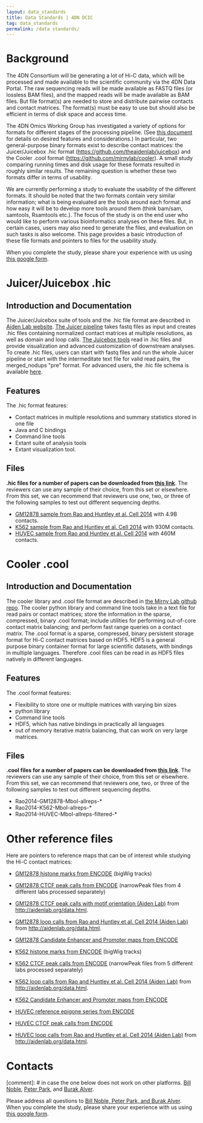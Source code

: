 ```yaml
---
layout: data_standards
title: Data Standards | 4DN DCIC
tag: data_standards
permalink: /data standards/
---
```


# Background

The 4DN Consortium will be generating a lot of Hi-C data, which will be processed and made available to the scientific community via the 4DN Data Portal. The raw sequencing reads will be made available as FASTQ files (or lossless BAM files), and the mapped reads will be made available as BAM files. But file format(s) are needed to store and distribute pairwise contacts and contact matrices. The format(s) must be easy to use but should also be efficient in terms of disk space and access time.

The 4DN Omics Working Group has investigated a variety of options for formats for different stages of the processing pipeline. (See [this document ](https://docs.google.com/document/d/1Ts9Hcvo-33UK3_pdRLLkMGiU04S7AA-26FM2MdkQw-g/edit?usp=sharing) for details on desired features and considerations.) In particular, two general-purpose binary formats exist to describe contact matrices: the Juicer/Juicebox .hic format (<https://github.com/theaidenlab/juicebox>) and the Cooler .cool format (<https://github.com/mirnylab/cooler>). A small study comparing running times and disk usage for these formats resulted in roughly similar results. The remaining question is whether these two formats differ in terms of usability.

We are currently performing a study to evaluate the usability of the different formats. It should be noted that the two formats contain very similar information; what is being evaluated are the tools around each format and how easy it will be to develop more tools around them (think bam/sam, samtools, Rsamtools etc.). The focus of the study is on the end user who would like to perform various bioinformatics analyses on these files. But, in certain cases, users may also need to generate the files, and evaluation on such tasks is also welcome. This page provides a basic introduction of these file formats and pointers to files for the usability study. 

When you complete the study, please share your experience with us using [this google form](https://goo.gl/forms/YWhyYD60lZHoCtqp2).

#  Juicer/Juicebox .hic

## Introduction and Documentation

The Juicer/Juicebox suite of tools and the .hic file format are described in [Aiden Lab website](http://aidenlab.org/software.html). [The Juicer pipeline](http://aidenlab.org/juicer/docs.html) takes fastq files as input and creates .hic files containing normalized contact matrices at multiple resolutions, as well as domain and loop calls. [The Juicebox tools](http://aidenlab.org/commandlinetools/docs.html) read in .hic files and provide visualization and advanced customization of downstream analyses. To create .hic files, users can start with fastq files and run the whole Juicer pipeline or start with the intermeditate text file for valid read pairs, the merged_nodups "pre" format. For advanced users, the .hic file schema is available [here](https://github.com/theaidenlab/juicebox/blob/master/HiC_format_v8.docx).

## Features

The .hic format features:

- Contact matrices in multiple resolutions and summary statistics stored in one file
- Java and C bindings
- Command line tools
- Extant suite of analysis tools
- Extant visualization tool.

## Files

**.hic files for a number of papers can be downloaded from [this link](http://aidenlab.org/data.html)**. The reviewers can use any sample of their choice, from this set or elsewhere. From this set, we can recommend that reviewers use one, two, or three of the following samples to test out different sequencing depths.

- [GM12878 sample from Rao and Huntley et al. Cell 2014](https://hicfiles.s3.amazonaws.com/hiseq/gm12878/in-situ/combined.hic) with 4.9B contacts.
- [K562 sample from Rao and Huntley et al. Cell 2014](https://hicfiles.s3.amazonaws.com/hiseq/k562/in-situ/combined.hic) with 930M contacts.
- [HUVEC sample from Rao and Huntley et al. Cell 2014](https://hicfiles.s3.amazonaws.com/hiseq/huvec/in-situ/combined.hic) with 460M contacts.



# Cooler .cool

## Introduction and Documentation

The cooler library and .cool file format are described in [the Mirny Lab github repo](https://github.com/mirnylab/cooler/). The cooler python library and command line tools take in a text file for read pairs or contact matrices; store the information in the sparse, compressed, binary .cool format; include utilities for performing out-of-core contact matrix balancing; and perform fast range queries on a contact matrix. The .cool format is a sparse, compressed, binary persistent storage format for Hi-C contact matrices based on HDF5. HDF5 is a general purpose binary container format for large scientific datasets, with bindings in multiple languages. Therefore .cool files can be read in as HDF5 files natively in different languages.

## Features
The .cool format features:

- Flexibility to store one or multiple matrices with varying bin sizes
- python library
- Command line tools
- HDF5, which has native bindings in practically all languages
- out of memory iterative matrix balancing, that can work on very large matrices.

## Files

**.cool files for a number of papers can be downloaded from [this link](ftp://cooler.csail.mit.edu/coolers)**. The reviewers can use any sample of their choice, from this set or elsewhere. From this set, we can recommend that reviewers  one, two, or three of the following samples to test out different sequencing depths.

- Rao2014-GM12878-MboI-allreps-*
- Rao2014-K562-MboI-allreps-*
- Rao2014-HUVEC-MboI-allreps-filtered-*


# Other reference files

Here are pointers to reference maps that can be of interest while studying the Hi-C contact matrices:

- [GM12878 histone marks from ENCODE](https://www.encodeproject.org/search/?type=Experiment&assay_title=ChIP-seq&assembly=hg19&biosample_term_name=GM12878&assay_title=ChIP-seq&files.file_type=bigWig&target.investigated_as=histone+modification) (bigWig tracks)
- [GM12878 CTCF peak calls from ENCODE](https://www.encodeproject.org/search/?searchTerm=gm12878+ctcf&type=Experiment&assay_title=ChIP-seq&biosample_term_name=GM12878&files.file_type=bed+narrowPeak)  (narrowPeak files from 4 different labs processed separately)
- [GM12878 CTCF peak calls with motif orientation (Aiden Lab)](https://hicfiles.s3.amazonaws.com/external/GM12878_CTCF_orientation.bed) from <http://aidenlab.org/data.html>.
- [GM12878 loop calls from Rao and Huntley et al. Cell 2014 (Aiden Lab)](https://hicfiles.s3.amazonaws.com/hiseq/gm12878/in-situ/combined_peaks_with_motifs.txt) from <http://aidenlab.org/data.html>.
- [GM12878 Candidate Enhancer and Promoter maps from ENCODE](https://www.encodeproject.org/search/?type=Annotation&encyclopedia_version=3&biosample_term_name=GM12878&annotation_type=enhancer-like+regions&annotation_type=promoter-like+regions)

- [K562 histone marks from ENCODE](https://www.encodeproject.org/search/?type=Experiment&assay_title=ChIP-seq&assembly=hg19&biosample_term_name=K562&assay_title=ChIP-seq&files.file_type=bigWig&target.investigated_as=histone+modification) (bigWig tracks)
- [K562 CTCF peak calls from ENCODE](https://www.encodeproject.org/search/?searchTerm=k562+ctcf&type=Experiment&assay_title=ChIP-seq&month_released=August%2C+2012&month_released=February%2C+2011&month_released=February%2C+2012&month_released=March%2C+2011&month_released=May%2C+2012&files.file_type=bed+narrowPeak)  (narrowPeak files from 5 different labs processed separately)
- [K562 loop calls from Rao and Huntley et al. Cell 2014 (Aiden Lab)](https://hicfiles.s3.amazonaws.com/hiseq/k562/in-situ/combined_peaks_with_motifs.txt) from <http://aidenlab.org/data.html>.
- [K562 Candidate Enhancer and Promoter maps from ENCODE](https://www.encodeproject.org/search/?type=Annotation&encyclopedia_version=3&biosample_term_name=K562&annotation_type=enhancer-like+regions&annotation_type=promoter-like+regions)

- [HUVEC reference epigone series from ENCODE](https://www.encodeproject.org/reference-epigenomes/ENCSR194DQD/)
- [HUVEC CTCF peak calls from ENCODE](https://www.encodeproject.org/experiments/ENCSR000ALA/)
- [HUVEC loop calls from Rao and Huntley et al. Cell 2014 (Aiden Lab)](https://hicfiles.s3.amazonaws.com/hiseq/huvec/in-situ/combined_peaks_with_motifs.txt) from <http://aidenlab.org/data.html>.

# Contacts

[comment]: # in case the one below does not work on other platforms. [Bill Noble](mailto:wnoble@uw.edu), [Peter Park](mailto:peter_park@HMS.HARVARD.EDU), and [Burak Alver](mailto:burak_alver@hms.harvard.edu).

Please address all questions to [Bill Noble, Peter Park, and Burak Alver](mailto:wnoble@uw.edu,peter_park@HMS.HARVARD.EDU,burak_alver@hms.harvard.edu). When you complete the study, please share your experience with us using [this google form](https://goo.gl/forms/YWhyYD60lZHoCtqp2).



